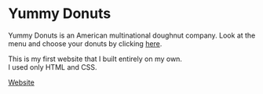 # Yummy Donuts

Yummy Donuts is an American multinational doughnut company. 
Look at the menu and choose your donuts by clicking [here](https://arampetrosyann.github.io/web-site/menu.html).

This is my first website that I built entirely on my own. <br/>
I used only HTML and CSS.

[Website](https://arampetrosyann.github.io/web-site/)

